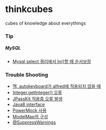# thinkcubes
cubes of knowledge about everythings

### Tip
##### MySQL
* [Mysql select 쿼리에서 In()할 때 순서보장](tip/mysql-in-clause-order.md)

### Trouble Shooting
* [맥, autokeyboard가 alfred에 적용되지 않을 때](troubleshooting/alfred-force-input-source.md)
* [Integer.getInteger() 오류](troubleshooting/Integer.getInteger()-error.md)
* [JPassKit 적용중 오류 발생](troubleshooting/jpasskit-object-mapper.md)
* [Java8 interface](tip/java8-interface.md)
* [PowerMock 사용](tip/powermock.md)
* [ModelMap의 구성](tip/modelmap.md)
* [@SuppressWarnings](tip/suppress-warnings.md)